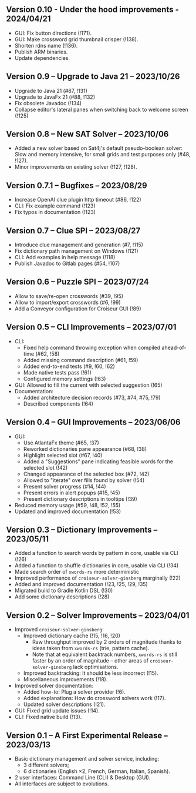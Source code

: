 <!--
SPDX-FileCopyrightText: 2023 Antoine Belvire
SPDX-License-Identifier: GPL-3.0-or-later
-->

## Version 0.10 - Under the hood improvements - 2024/04/21

- GUI: Fix button directions (!171).
- GUI: Make crossword grid thumbnail crisper (!138).
- Shorten rdns name (!136).
- Publish ARM binaries.
- Update dependencies.

## Version 0.9 – Upgrade to Java 21 – 2023/10/26

- Upgrade to Java 21 (#87, !131)
- Upgrade to JavaFx 21 (#88, !132)
- Fix obsolete Javadoc (!134)
- Collapse editor's lateral panes when switching back to welcome screen (!125) 

## Version 0.8 – New SAT Solver – 2023/10/06

- Added a new solver based on Sat4j's default pseudo-boolean solver: Slow and memory intensive,
  for small grids and test purposes only (#48, !127).
- Minor improvements on existing solver (!127, !128).

## Version 0.7.1 – Bugfixes – 2023/08/29

- Increase OpenAI clue plugin http timeout (#86, !122)
- CLI: Fix example command (!123)
- Fix typos in documentation (!123)

## Version 0.7 – Clue SPI – 2023/08/27

- Introduce clue management and generation (#7, !115)
- Fix dictionary path management on Windows (!121)
- CLI: Add examples in help message (!118)
- Publish Javadoc to Gitlab pages (#54, !107)

## Version 0.6 – Puzzle SPI – 2023/07/24

- Allow to save/re-open crosswords (#39, !95)
- Allow to import/export crosswords (#6, !99)
- Add a Conveyor configuration for Croiseur GUI (!89)

## Version 0.5 – CLI Improvements – 2023/07/01

- CLI:
    - Fixed help command throwing exception when compiled ahead-of-time (#62, !58)
    - Added missing command description (#61, !59)
    - Added end-to-end tests (#9, !60, !62)
    - Made native tests pass (!61)
    - Configured memory settings (!63)
- GUI: Allowed to fill the current with selected suggestion (!65)
- Documentation:
    - Added architecture decision records (#73, #74, #75, !79)
    - Described components (!64)

## Version 0.4 – GUI Improvements – 2023/06/06

- GUI:
    - Use AtlantaFx theme (#65, !37)
    - Reworked dictionaries pane appearance (#68, !38)
    - Highlight selected slot (#67, !40)
    - Added a "Suggestions" pane indicating feasible words for the selected slot (!42)
    - Changed appearance of the selected box (#72, !42)
    - Allowed to "iterate" over fills found by solver (!54)
    - Present solver progress (#14, !44)
    - Present errors in alert popups (#15, !45)
    - Present dictionary descriptions in tooltips (!39)
- Reduced memory usage (#59, !48, !52, !55)
- Updated and improved documentation (!53)

## Version 0.3 – Dictionary Improvements – 2023/05/11

- Added a function to search words by pattern in core, usable via CLI (!26)
- Added a function to shuffle dictionaries in core, usable via CLI (!34)
- Made search order of `xwords-rs` more deterministic
- Improved performance of `croiseur-solver-ginsberg` marginally (!22)
- Added and improved documentation (!23, !25, !29, !35)
- Migrated build to Gradle Kotlin DSL (!30)
- Add some dictionary descriptions (!28)

## Version 0.2 – Solver Improvements – 2023/04/01

- Improved `croiseur-solver-ginsberg`:
    - Improved dictionary cache (!15, !16, !20)
        - Raw throughput improved by 2 orders of magnitude thanks to ideas taken from `xwords-rs`
          (trie, pattern cache).
        - Note that at equivalent backtrack numbers, `xwords-rs` is still faster by an order of
          magnitude – other areas of `croiseur-solver-ginsberg` lack optimisations.
    - Improved backtracking: It should be less incorrect (!15).
    - Miscellaneous improvements (!18).
- Improved solver documentation:
    - Added how-to: Plug a solver provider (!6).
    - Added explanations: How do crossword solvers work (!17).
    - Updated solver descriptions (!21).
- GUI: Fixed grid update issues (!14).
- CLI: Fixed native build (!13).

## Version 0.1 – A First Experimental Release – 2023/03/13

- Basic dictionary management and solver service, including:
    - 3 different solvers;
    - 6 dictionaries (English ×2, French, German, Italian, Spanish).
- 2 user interfaces: Command Line (CLI) & Desktop (GUI).
- All interfaces are subject to evolutions.
